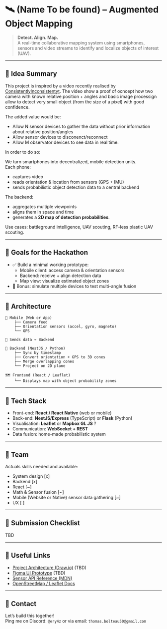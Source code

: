 # 🛰️ (Name To be found) – Augmented Object Mapping

> **Detect. Align. Map.**  
> A real-time collaborative mapping system using smartphones, sensors and video streams to identify and localize objects of interest (UAV).

---

## 🧠 Idea Summary

This project is inspired by a video recently realised by [ConsistentlyInconsistentyt](https://www.youtube.com/watch?v=m-b51C82-UE&pp=0gcJCX4JAYcqIYzv). The video show a proof of ocncept how two camera with known relative position + angles and basic image processign allow to detect very small object (from the size of a pixel) with good confidence.

The added value would be:
- Allow N sensor devices to gather the data without prior information about relative position/angles
- Allow sensor devices to disconenct/reconnect
- Allow M observator devices to see data in real time.

In order to do so:

We turn smartphones into decentralized, mobile detection units.  
Each phone:
- captures video
- reads orientation & location from sensors (GPS + IMU)
- sends probabilistic object detection data to a central backend

The backend:
- aggregates multiple viewpoints
- aligns them in space and time
- generates a **2D map of detection probabilities**.

Use cases: battleground intelligence, UAV scouting, RF-less plastic UAV scouting.

---

## 🎯 Goals for the Hackathon

- ✅ Build a minimal working prototype:
  - Mobile client: access camera & orientation sensors
  - Backend: receive + align detection data
  - Map view: visualize estimated object zones
- 🧪 Bonus: simulate multiple devices to test multi-angle fusion

---

## 📐 Architecture

```
📱 Mobile (Web or App) 
    ├── Camera feed 
    ├── Orientation sensors (accel, gyro, magneto) 
    └── GPS

📡 Sends data → Backend

🧠 Backend (NestJS / Python) 
    ├── Sync by timestamp 
    ├── Convert orientation + GPS to 3D cones 
    ├── Merge overlapping cones 
    └── Project on 2D plane

🗺️ Frontend (React / Leaflet) 
    └── Displays map with object probability zones
```


<!-- *(➡️ Tu peux ajouter ici un joli schéma SVG ou image)* -->

<!-- ---

## 🧩 Modules

| Module | Stack | Owner | Status |
|--------|-------|--------|--------|
| 📱 Sensor & Camera Capture | Web APIs / React Native | TBD | ⚪ Not started |
| 📤 Data Sender | WebSocket / HTTP | You | 🟢 Boilerplate ready |
| 🧠 Data Fusion | Python or TS | You | ⚪ To define |
| 🗺️ Map View | Leaflet / Mapbox | TBD | ⚪ Not started |
| 🎯 Mock Detection | ML / Mocking | Pote ML ? | ⚪ Optional | -->

---

## 🧪 Tech Stack

- Front-end: **React / React Native** (web or mobile)
- Back-end: **NestJS/Express** (TypeScript) or **Flask** (Python)
- Visualisation: **Leaflet** or **Mapbox GL JS** ?
- Communication: **WebSocket + REST**
- Data fusion: home-made probabilistic system

---

## 👥 Team

Actuals skills needed and available:
- System design [x]
- Backend [x]
- React [~]
- Math & Sensor fusion [~]
- Mobile (Website or Native) sensor data gathering [~]
- UX [ ]


---

## 🎁 Submission Checklist

TBD

---

## 📎 Useful Links

- [Project Architecture (Draw.io)](#) (TBD)
- [Figma UI Prototype](#) (TBD)
- [Sensor API Reference (MDN)](https://developer.mozilla.org/en-US/docs/Web/API/DeviceOrientationEvent) 
- [OpenStreetMap / Leaflet Docs](https://leafletjs.com/)

---

## 💬 Contact

Let’s build this together!  
Ping me on Discord: `@ery4z` or via email: `thomas.bolteau50@gmail.com`
